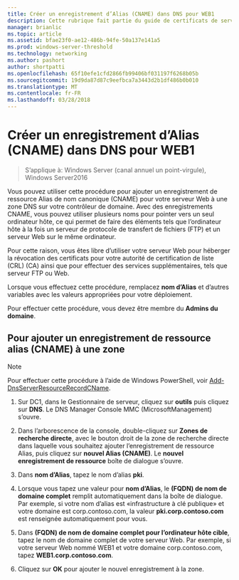 ```yaml
---
title: Créer un enregistrement d’Alias (CNAME) dans DNS pour WEB1
description: Cette rubrique fait partie du guide de certificats de serveur de déploiement pour 802.1 X câblé et sans fil déploiements
manager: brianlic
ms.topic: article
ms.assetid: bfae23f0-ae12-486b-94fe-50a137e141a5
ms.prod: windows-server-threshold
ms.technology: networking
ms.author: pashort
author: shortpatti
ms.openlocfilehash: 65f10efe1cfd2866fb99406bf031197f6268b05b
ms.sourcegitcommit: 19d9da87d87c9eefbca7a3443d2b1df486b0b010
ms.translationtype: MT
ms.contentlocale: fr-FR
ms.lasthandoff: 03/28/2018
---
```

# <a name="create-an-alias-cname-record-in-dns-for-web1"></a>Créer un enregistrement d’Alias \(CNAME\) dans DNS pour WEB1

>S’applique à: Windows Server (canal annuel un point-virgule), Windows Server2016

Vous pouvez utiliser cette procédure pour ajouter un enregistrement de ressource Alias de nom canonique \(CNAME\) pour votre serveur Web à une zone DNS sur votre contrôleur de domaine. Avec des enregistrements CNAME, vous pouvez utiliser plusieurs noms pour pointer vers un seul ordinateur hôte, ce qui permet de faire des éléments tels que l’ordinateur hôte à la fois un serveur de protocole de transfert de fichiers \(FTP\) et un serveur Web sur le même ordinateur.   
  
Pour cette raison, vous êtes libre d’utiliser votre serveur Web pour héberger la révocation des certificats pour votre autorité de certification de liste \(CRL\) \(CA\) ainsi que pour effectuer des services supplémentaires, tels que serveur FTP ou Web.  
  
Lorsque vous effectuez cette procédure, remplacez **nom d’Alias** et d’autres variables avec les valeurs appropriées pour votre déploiement.  
  
Pour effectuer cette procédure, vous devez être membre du **Admins du domaine**.  
  
## <a name="to-add-an-alias-cname-resource-record-to-a-zone"></a>Pour ajouter un enregistrement de ressource alias \(CNAME\) à une zone  
  
>[!NOTE]  
>Pour effectuer cette procédure à l’aide de Windows PowerShell, voir [Add-DnsServerResourceRecordCName](https://technet.microsoft.com/library/jj649894(v=wps.630).aspx).  
  
1.  Sur DC1, dans le Gestionnaire de serveur, cliquez sur **outils** puis cliquez sur **DNS**. Le DNS Manager Console MMC (MicrosoftManagement) s’ouvre.  
  
2.  Dans l’arborescence de la console, double-cliquez sur **Zones de recherche directe**, avec le bouton droit de la zone de recherche directe dans laquelle vous souhaitez ajouter l’enregistrement de ressource Alias, puis cliquez sur **nouvel Alias \(CNAME\)**. Le **nouvel enregistrement de ressource** boîte de dialogue s’ouvre.  
  
3.  Dans **nom d’Alias**, tapez le nom d’alias **pki**.  
  
4.  Lorsque vous tapez une valeur pour **nom d’Alias**, le **\(FQDN\) de nom de domaine complet** remplit automatiquement dans la boîte de dialogue. Par exemple, si votre nom d’alias est «infrastructure à clé publique» et votre domaine est corp.contoso.com, la valeur **pki.corp.contoso.com** est renseignée automatiquement pour vous.  
  
5.  Dans **\(FQDN\) de nom de domaine complet pour l’ordinateur hôte cible**, tapez le nom de domaine complet de votre serveur Web. Par exemple, si votre serveur Web nommé WEB1 et votre domaine corp.contoso.com, tapez **WEB1.corp.contoso.com**.  
  
6.  Cliquez sur **OK** pour ajouter le nouvel enregistrement à la zone.  
  

